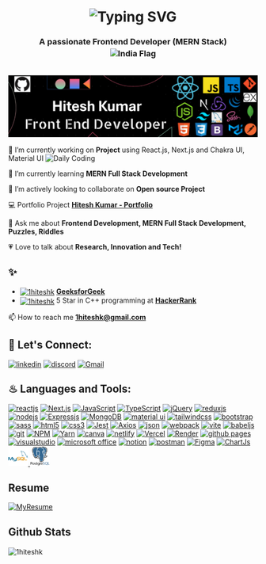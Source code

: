 <h1 align='center'>
<img src="https://readme-typing-svg.demolab.com?font=Fira+Code&weight=600&size=22&pause=1000&color=3F00F7&random=false&width=535&lines=%E2%9C%A8+Hey%2C+I'm+Hitesh.+You+are+Welcome!+%F0%9F%8C%9F" alt="Typing SVG" />
</h1>


<h3 align='center' display='flex' alignItems='center' style={{display:'flex' , gap:'6px', align-items:'center' }} >
  A passionate Frontend Developer (MERN Stack) 
 <div height='25px' width='25px' overflow='hidden' style="overflow: hidden; height: 25; width: 25;" >
   <img style="vertical-align: sub" src="https://static.vecteezy.com/system/resources/previews/011/571/519/original/circle-flag-of-india-free-png.png" alt="India Flag" 
   style={{ height:'20px' }}  
  />
 </div>

</h3>

<br/>
<img src="./Assets/Banner%20V.png" alt="Front End Developer Banner" />
<br/>

🔭 I’m currently working on **Project** using React.js, Next.js and Chakra UI, Material UI <img style="vertical-align: bottom" src="https://media.giphy.com/media/WUlplcMpOCEmTGBtBW/giphy.gif" alt="Daily Coding" width="30" />

🏫 I’m currently learning **MERN Full Stack Development**

🔎 I’m actively looking to collaborate on **Open source Project**

💻 Portfolio Project **[Hitesh Kumar - Portfolio](https://1hiteshk.github.io/SkyPortfolio/)**

💬 Ask me about **Frontend Development, MERN Full Stack Development, Puzzles, Riddles**

💗 Love to talk about **Research, Innovation and Tech!**

## ✨

- <a align="left" href="https://auth.geeksforgeeks.org/user/1hiteshk" target="_blank"><img align="center" src="https://raw.githubusercontent.com/rahuldkjain/github-profile-readme-generator/master/src/images/icons/Social/geeks-for-geeks.svg" alt="1hiteshk" height="30" width="40" /></a> **[GeeksforGeek](https://www.geeksforgeeks.org/user/1hiteshk/)** 
- <a align="left" href="https://www.hackerrank.com/1hiteshk" target="_blank"><img align="center" src="https://raw.githubusercontent.com/rahuldkjain/github-profile-readme-generator/master/src/images/icons/Social/hackerrank.svg" alt="1hiteshk" height="30" width="40" /></a> 5 Star in C++ programming at **[HackerRank](https://www.hackerrank.com/profile/1hiteshk)**

📫 How to reach me **1hiteshk@gmail.com**

## 🔰 Let's Connect:

[![linkedin](https://img.shields.io/badge/LinkedIn-0077B5?style=for-the-badge&logo=linkedin&logoColor=white)](https://www.linkedin.com/in/hitesh-kumar-394024236/)
[![discord](https://img.shields.io/badge/Discord-5865F2?style=for-the-badge&logo=discord&logoColor=white)](https://discordapp.com/users/hitesh#4324)
[![Gmail](https://img.shields.io/badge/Gmail-D14836?style=for-the-badge&logo=gmail&logoColor=white)](mailto:1hiteshk@gmail.com)


## ♨ Languages and Tools:

[![reactjs](https://img.shields.io/badge/React-20232A?style=for-the-badge&logo=react&logoColor=61DAFB)](https://reactjs.org/)
[![Next.js](https://img.shields.io/badge/next%20js-000000?style=for-the-badge&logo=nextdotjs&logoColor=white)](https://nextjs.org/)
[![JavaScript](https://img.shields.io/badge/JavaScript-323330?style=for-the-badge&logo=javascript&logoColor=F7DF1E)](https://developer.mozilla.org/en-US/docs/Web/JavaScript)
[![TypeScript](https://img.shields.io/badge/TypeScript-007ACC?style=for-the-badge&logo=typescript&logoColor=white)](https://www.typescriptlang.org/)
[![jQuery](https://img.shields.io/badge/jQuery-0769AD?style=for-the-badge&logo=jquery&logoColor=white)](https://jquery.com/)
[![reduxjs](https://img.shields.io/badge/Redux-593D88?style=for-the-badge&logo=redux&logoColor=white)](https://redux.js.org)
[![nodejs](https://img.shields.io/badge/Node.js-339933?style=for-the-badge&logo=nodedotjs&logoColor=white)](https://nodejs.org)
[![Expressjs](https://img.shields.io/badge/Express%20js-000000?style=for-the-badge&logo=express&logoColor=white)](https://expressjs.com/)
[![MongoDB](https://img.shields.io/badge/MongoDB-4EA94B?style=for-the-badge&logo=mongodb&logoColor=white)](https://www.mongodb.com/)
[![material ui](https://img.shields.io/badge/Material%20UI-007FFF?style=for-the-badge&logo=mui&logoColor=white)](https://mui.com/)
[![tailwindcss](https://img.shields.io/badge/Tailwind_CSS-38B2AC?style=for-the-badge&logo=tailwind-css&logoColor=white)](https://tailwindcss.com/)
[![bootstrap](https://img.shields.io/badge/Bootstrap-563D7C?style=for-the-badge&logo=bootstrap&logoColor=white)](https://getbootstrap.com)
[![sass](https://img.shields.io/badge/Sass-CC6699?style=for-the-badge&logo=sass&logoColor=white)](https://sass-lang.com)
[![html5](https://img.shields.io/badge/HTML5-E34F26?style=for-the-badge&logo=html5&logoColor=white)](https://www.w3.org/html/)
[![css3](https://img.shields.io/badge/CSS3-1572B6?style=for-the-badge&logo=css3&logoColor=white)](https://www.w3schools.com/css/)
[![Jest](https://img.shields.io/badge/Jest-C21325?style=for-the-badge&logo=jest&logoColor=white)](https://jestjs.io/)
[![Axios](https://img.shields.io/badge/axios-671ddf?&style=for-the-badge&logo=axios&logoColor=white)](https://axios-http.com/docs/intro)
[![json](https://img.shields.io/badge/json-5E5C5C?style=for-the-badge&logo=json&logoColor=white)](https://www.json.org/)
[![webpack](https://img.shields.io/badge/Webpack-8DD6F9?style=for-the-badge&logo=Webpack&logoColor=white)](https://webpack.js.org)
[![vite](https://img.shields.io/badge/Vite-B73BFE?style=for-the-badge&logo=vite&logoColor=FFD62E)](https://vitejs.dev/)
[![babeljs](https://img.shields.io/badge/Babel-F9DC3E?style=for-the-badge&logo=babel&logoColor=white)](https://babeljs.io/)
[![git](https://img.shields.io/badge/GIT-E44C30?style=for-the-badge&logo=git&logoColor=white)](https://git-scm.com/)
[![NPM](https://img.shields.io/badge/npm-CB3837?style=for-the-badge&logo=npm&logoColor=white)](https://www.npmjs.com/)
[![Yarn](https://img.shields.io/badge/Yarn-2C8EBB?style=for-the-badge&logo=yarn&logoColor=white)](https://yarnpkg.com/)
[![canva](https://img.shields.io/badge/Canva-%2300C4CC.svg?&style=for-the-badge&logo=Canva&logoColor=white)](https://www.canva.com/)
[![netlify](https://img.shields.io/badge/Netlify-00C7B7?style=for-the-badge&logo=netlify&logoColor=white)](https://www.netlify.com/)
[![Vercel](https://img.shields.io/badge/Vercel-000000?style=for-the-badge&logo=vercel&logoColor=white)](https://vercel.com/)
[![Render](https://img.shields.io/badge/Render-46E3B7?style=for-the-badge&logo=render&logoColor=white)](https://render.com/)
[![github pages](https://img.shields.io/badge/GitHub%20Pages-222222?style=for-the-badge&logo=GitHub%20Pages&logoColor=white)](https://pages.github.com/)
[![visualstudio](https://img.shields.io/badge/VSCode-0078D4?style=for-the-badge&logo=visual%20studio%20code&logoColor=white)](https://code.visualstudio.com/)
[![microsoft office](https://img.shields.io/badge/Microsoft_Office-D83B01?style=for-the-badge&logo=microsoft-office&logoColor=white)](https://www.office.com/)
[![notion](https://img.shields.io/badge/Notion-000000?style=for-the-badge&logo=notion&logoColor=white)](https://www.notion.so/)
[![postman](https://img.shields.io/badge/Postman-FF6C37?style=for-the-badge&logo=Postman&logoColor=white)](https://www.postman.com/)
[![Figma](https://img.shields.io/badge/figma-%23F24E1E.svg?style=for-the-badge&logo=figma&logoColor=white)](https://www.figma.com/)
[![ChartJs](https://img.shields.io/badge/Chart.js-FF6384?style=for-the-badge&logo=chartdotjs&logoColor=white)](https://www.chartjs.org/)
<a href="https://www.mysql.com/" target="_blank" rel="noreferrer"> <img src="https://raw.githubusercontent.com/devicons/devicon/master/icons/mysql/mysql-original-wordmark.svg" alt="mysql" width="40" height="40"/> </a> 
<a href="https://www.postgresql.org" target="_blank" rel="noreferrer"> <img src="https://raw.githubusercontent.com/devicons/devicon/master/icons/postgresql/postgresql-original-wordmark.svg" alt="postgresql" width="40" height="40"/> </a>


## Resume
[![MyResume](https://img.shields.io/badge/Resume-ef4444?style=for-the-badge&logo=pdf&logoColor=white)](https://drive.google.com/file/d/1h-b3UbIuk-SHZ4FL2MVkBjIht-9JKUPV/view?usp=sharing)

## Github Stats

<p><img align="center" src="https://github-readme-streak-stats.herokuapp.com/?user=1hiteshk&" alt="1hiteshk" /></p>

